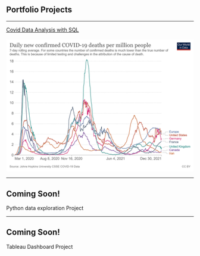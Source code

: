 ## Portfolio Projects

---

[Covid Data Analysis with SQL](sql_project.md)
<br><br>
<img src="images/coronavirus-data-explorer.png?raw=true"/>

---
## Coming Soon!
Python data exploration  Project

<!--- [Python Project](python_project.md)
<br><br>
<img src="images/dummy_thumbnail.jpg?raw=true"/> -->

---

## Coming Soon!
Tableau Dashboard Project

<!---
[Tableau Project](/pdf/sample_presentation.pdf)
<br><br>
<img src="images/dummy_thumbnail.jpg?raw=true"/>
-->

